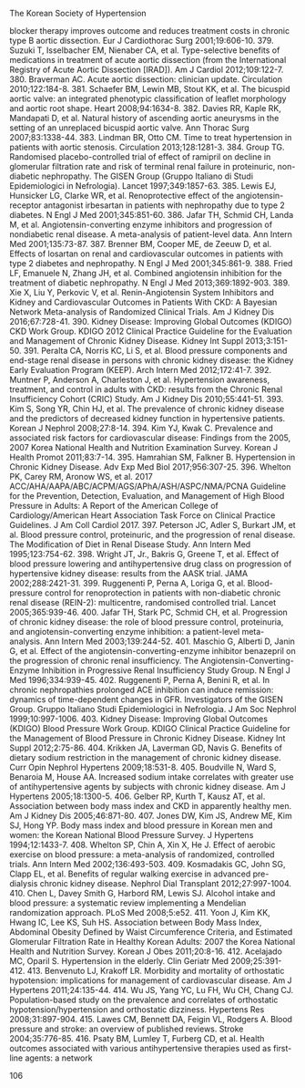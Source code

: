The Korean Society of Hypertension

blocker therapy improves outcome and reduces treatment costs in chronic type B aortic dissection. Eur J Cardiothorac Surg 2001;19:606-10.
379. Suzuki T, Isselbacher EM, Nienaber CA, et al. Type-selective benefits of medications in treatment of acute aortic dissection (from the International Registry of Acute Aortic Dissection [IRAD]). Am J Cardiol 2012;109:122-7.
380. Braverman AC. Acute aortic dissection: clinician update. Circulation 2010;122:184-8.
381. Schaefer BM, Lewin MB, Stout KK, et al. The bicuspid aortic valve: an integrated phenotypic classification of leaflet morphology and aortic root shape. Heart 2008;94:1634-8.
382. Davies RR, Kaple RK, Mandapati D, et al. Natural history of ascending aortic aneurysms in the setting of an unreplaced bicuspid aortic valve. Ann Thorac Surg 2007;83:1338-44.
383. Lindman BR, Otto CM. Time to treat hypertension in patients with aortic stenosis. Circulation 2013;128:1281-3.
384. Group TG. Randomised placebo-controlled trial of effect of ramipril on decline in glomerular filtration rate and risk of terminal renal failure in proteinuric, non-diabetic nephropathy. The GISEN Group (Gruppo Italiano di Studi Epidemiologici in Nefrologia). Lancet 1997;349:1857-63.
385. Lewis EJ, Hunsicker LG, Clarke WR, et al. Renoprotective effect of the angiotensin-receptor antagonist irbesartan in patients with nephropathy due to type 2 diabetes. N Engl J Med 2001;345:851-60.
386. Jafar TH, Schmid CH, Landa M, et al. Angiotensin-converting enzyme inhibitors and progression of nondiabetic renal disease. A meta-analysis of patient-level data. Ann Intern Med 2001;135:73-87.
387. Brenner BM, Cooper ME, de Zeeuw D, et al. Effects of losartan on renal and cardiovascular outcomes in patients with type 2 diabetes and nephropathy. N Engl J Med 2001;345:861-9.
388. Fried LF, Emanuele N, Zhang JH, et al. Combined angiotensin inhibition for the treatment of diabetic nephropathy. N Engl J Med 2013;369:1892-903.
389. Xie X, Liu Y, Perkovic V, et al. Renin-Angiotensin System Inhibitors and Kidney and Cardiovascular Outcomes in Patients With CKD: A Bayesian Network Meta-analysis of Randomized Clinical Trials. Am J Kidney Dis 2016;67:728-41.
390. Kidney Disease: Improving Global Outcomes (KDIGO) CKD Work Group. KDIGO 2012 Clinical Practice Guideline for the Evaluation and Management of Chronic Kidney Disease. Kidney Int Suppl 2013;3:151-50.
391. Peralta CA, Norris KC, Li S, et al. Blood pressure components and end-stage renal disease in persons with chronic kidney disease: the Kidney Early Evaluation Program (KEEP). Arch Intern Med 2012;172:41-7.
392. Muntner P, Anderson A, Charleston J, et al. Hypertension awareness, treatment, and control in adults with CKD: results from the Chronic Renal Insufficiency Cohort (CRIC) Study. Am J Kidney Dis 2010;55:441-51.
393. Kim S, Song YR, Chin HJ, et al. The prevalence of chronic kidney disease and the predictors of decreased kidney function in hypertensive patients. Korean J Nephrol 2008;27:8-14.
394. Kim YJ, Kwak C. Prevalence and associated risk factors for cardiovascular disease: Findings from the 2005, 2007 Korea National Health and Nutrition Examination Survey. Korean J Health Promot 2011;83:7-14.
395. Hamrahian SM, Falkner B. Hypertension in Chronic Kidney Disease. Adv Exp Med Biol 2017;956:307-25.
396. Whelton PK, Carey RM, Aronow WS, et al. 2017 ACC/AHA/AAPA/ABC/ACPM/AGS/APhA/ASH/ASPC/NMA/PCNA Guideline for the Prevention, Detection, Evaluation, and Management of High Blood Pressure in Adults: A Report of the American College of Cardiology/American Heart Association Task Force on Clinical Practice Guidelines. J Am Coll Cardiol 2017.
397. Peterson JC, Adler S, Burkart JM, et al. Blood pressure control, proteinuric, and the progression of renal disease. The Modification of Diet in Renal Disease Study. Ann Intern Med 1995;123:754-62.
398. Wright JT, Jr., Bakris G, Greene T, et al. Effect of blood pressure lowering and antihypertensive drug class on progression of hypertensive kidney disease: results from the AASK trial. JAMA 2002;288:2421-31.
399. Ruggenenti P, Perna A, Loriga G, et al. Blood-pressure control for renoprotection in patients with non-diabetic chronic renal disease (REIN-2): multicentre, randomised controlled trial. Lancet 2005;365:939-46.
400. Jafar TH, Stark PC, Schmid CH, et al. Progression of chronic kidney disease: the role of blood pressure control, proteinuria, and angiotensin-converting enzyme inhibition: a patient-level meta-analysis. Ann Intern Med 2003;139:244-52.
401. Maschio G, Alberti D, Janin G, et al. Effect of the angiotensin-converting-enzyme inhibitor benazepril on the progression of chronic renal insufficiency. The Angiotensin-Converting-Enzyme Inhibition in Progressive Renal Insufficiency Study Group. N Engl J Med 1996;334:939-45.
402. Ruggenenti P, Perna A, Benini R, et al. In chronic nephropathies prolonged ACE inhibition can induce remission: dynamics of time-dependent changes in GFR. Investigators of the GISEN Group. Gruppo Italiano Studi Epidemiologici in Nefrologia. J Am Soc Nephrol 1999;10:997-1006.
403. Kidney Disease: Improving Global Outcomes (KDIGO) Blood Pressure Work Group. KDIGO Clinical Practice Guideline for the Management of Blood Pressure in Chronic Kidney Disease. Kidney Int Suppl 2012;2:75-86.
404. Krikken JA, Laverman GD, Navis G. Benefits of dietary sodium restriction in the management of chronic kidney disease. Curr Opin Nephrol Hypertens 2009;18:531-8.
405. Boudville N, Ward S, Benaroia M, House AA. Increased sodium intake correlates with greater use of antihypertensive agents by subjects with chronic kidney disease. Am J Hypertens 2005;18:1300-5.
406. Gelber RP, Kurth T, Kausz AT, et al. Association between body mass index and CKD in apparently healthy men. Am J Kidney Dis 2005;46:871-80.
407. Jones DW, Kim JS, Andrew ME, Kim SJ, Hong YP. Body mass index and blood pressure in Korean men and women: the Korean National Blood Pressure Survey. J Hypertens 1994;12:1433-7.
408. Whelton SP, Chin A, Xin X, He J. Effect of aerobic exercise on blood pressure: a meta-analysis of randomized, controlled trials. Ann Intern Med 2002;136:493-503.
409. Kosmadakis GC, John SG, Clapp EL, et al. Benefits of regular walking exercise in advanced pre-dialysis chronic kidney disease. Nephrol Dial Transplant 2012;27:997-1004.
410. Chen L, Davey Smith G, Harbord RM, Lewis SJ. Alcohol intake and blood pressure: a systematic review implementing a Mendelian randomization approach. PLoS Med 2008;5:e52.
411. Yoon J, Kim KK, Hwang IC, Lee KS, Suh HS. Association between Body Mass Index, Abdominal Obesity Defined by Waist Circumference Criteria, and Estimated Glomerular Filtration Rate in Healthy Korean Adults: 2007 the Korea National Health and Nutrition Survey. Korean J Obes 2011;20:8-16.
412. Acelajado MC, Oparil S. Hypertension in the elderly. Clin Geriatr Med 2009;25:391-412.
413. Benvenuto LJ, Krakoff LR. Morbidity and mortality of orthostatic hypotension: implications for management of cardiovascular disease. Am J Hypertens 2011;24:135-44.
414. Wu JS, Yang YC, Lu FH, Wu CH, Chang CJ. Population-based study on the prevalence and correlates of orthostatic hypotension/hypertension and orthostatic dizziness. Hypertens Res 2008;31:897-904.
415. Lawes CM, Bennett DA, Feigin VL, Rodgers A. Blood pressure and stroke: an overview of published reviews. Stroke 2004;35:776-85.
416. Psaty BM, Lumley T, Furberg CD, et al. Health outcomes associated with various antihypertensive therapies used as first-line agents: a network

<PAGE>106